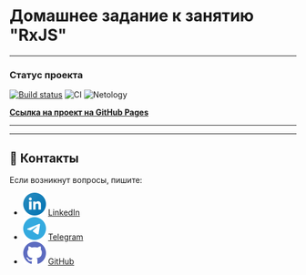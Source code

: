 # Домашнее задание к занятию "RxJS"

---

### Статус проекта
[![Build status](https://ci.appveyor.com/api/projects/status/r5ce93k5693307wb?svg=true)](https://ci.appveyor.com/project/dm-morozov/netology-62-rxjs)
![CI](https://github.com/dm-morozov/Netology_62_RxJS/actions/workflows/web.yaml/badge.svg)
![Netology](https://img.shields.io/badge/TypeScript-WebPack-blue)

[**Ссылка на проект на GitHub Pages**](https://dm-morozov.github.io/Netology_62_RxJS/)

-----



-----

## 📧 Контакты

Если возникнут вопросы, пишите:

* ![LinkedIn](./svg/linkedin-icon.svg) [LinkedIn](https://www.linkedin.com/in/dm-morozov/)
* ![Telegram](./svg/telegram.svg) [Telegram](https://t.me/dem2014)
* ![GitHub](./svg/github-icon.svg) [GitHub](https://github.com/dm-morozov/)



